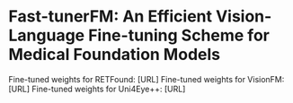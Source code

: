 # Fast-tunerFM: An Efficient Vision-Language Fine-tuning Scheme for Medical Foundation Models

Fine-tuned weights for RETFound: [URL]
Fine-tuned weights for VisionFM: [URL]
Fine-tuned weights for Uni4Eye++: [URL]
